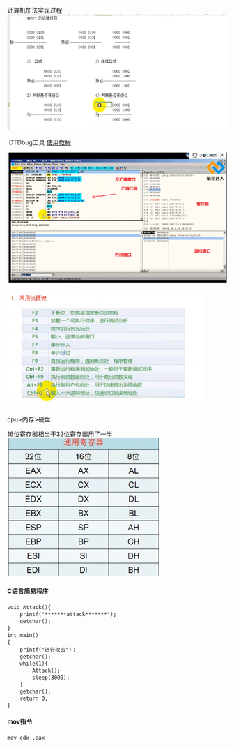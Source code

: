 计算机加法实现过程
![1592227323051](../../img/1592227323051.png)



​	DTDbug工具
[使用教程](https://www.bcdaren.com/377636290935656448/video_content.html)

![1592227794329](../../img/1592227794329.png)

![1592231490313](../../img/1592231490313.png)

cpu>内存>硬盘

16位寄存器相当于32位寄存器用了一半
![1592228603340](../../img/1592228603340.png)



#### C语言简易程序

```
void Attack(){
    printf("*******attack*******");
	getchar();	
}
int main()
{
    printf("进行攻击")；
    getchar();
    while(1){
        Attack();
        sleep(3000);
    }
    getchar();
    return 0;
}
```

#### mov指令

```
mov edx ,eax       
```

 